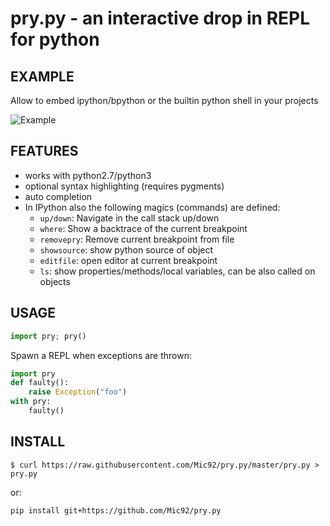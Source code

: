 # pry.py - an interactive drop in REPL for python

## EXAMPLE

Allow to embed ipython/bpython or the builtin python shell in your projects

![Example](http://i.imgur.com/ey1vF8O.png)

## FEATURES

- works with python2.7/python3
- optional syntax highlighting (requires pygments)
- auto completion
- In IPython also the following magics (commands) are defined:
  - `up/down`: Navigate in the call stack up/down
  - `where`: Show a backtrace of the current breakpoint
  - `removepry`: Remove current breakpoint from file
  - `showsource`: show python source of object
  - `editfile`: open editor at current breakpoint
  - `ls`: show properties/methods/local variables, can be also called on objects

## USAGE

```python
import pry; pry()
```

Spawn a REPL when exceptions are thrown:

```python
import pry
def faulty():
    raise Exception("foo")
with pry:
    faulty()
```

## INSTALL

```
$ curl https://raw.githubusercontent.com/Mic92/pry.py/master/pry.py > pry.py
```

or:

```
pip install git+https://github.com/Mic92/pry.py
```
